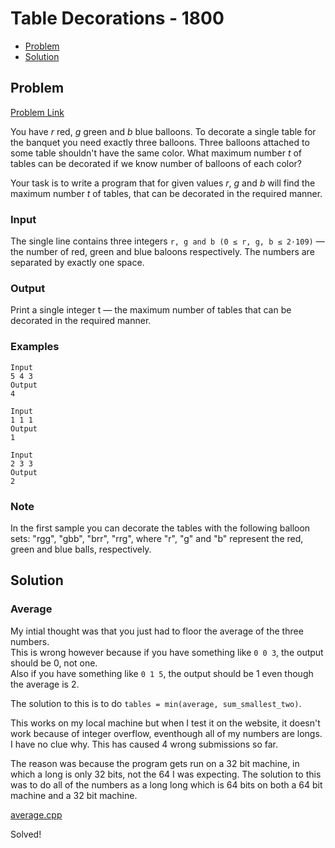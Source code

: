 # Table Decorations - 1800

- [Problem](#Problem)
- [Solution](#Solution)

## Problem
[Problem Link](https://codeforces.com/problemset/problem/478/C)

You have *r* red, *g* green and *b* blue balloons. To decorate a single table for the banquet you need exactly three balloons. Three balloons attached to some table shouldn't have the same color. What maximum number *t* of tables can be decorated if we know number of balloons of each color?

Your task is to write a program that for given values *r*, *g* and *b* will find the maximum number *t* of tables, that can be decorated in the required manner.

### Input
The single line contains three integers `r, g and b (0 ≤ r, g, b ≤ 2·109)` — the number of red, green and blue baloons respectively. The numbers are separated by exactly one space.

### Output
Print a single integer t — the maximum number of tables that can be decorated in the required manner.

### Examples
```
Input
5 4 3
Output
4
```
```
Input
1 1 1
Output
1
```
```
Input
2 3 3
Output
2
```

### Note
In the first sample you can decorate the tables with the following balloon sets: "rgg", "gbb", "brr", "rrg", where "r", "g" and "b" represent the red, green and blue balls, respectively.


## Solution

### Average
My intial thought was that you just had to floor the average of the three numbers.  
This is wrong however because if you have something like `0 0 3`, the output should be 0, not one.  
Also if you have something like `0 1 5`, the output should be 1 even though the average is 2.  

The solution to this is to do `tables = min(average, sum_smallest_two)`.  
 
This works on my local machine but when I test it on the website, it doesn't work because of integer overflow, eventhough all of my numbers are longs. I have no clue why. This has caused 4 wrong submissions so far.

The reason was because the program gets run on a 32 bit machine, in which a long is only 32 bits, not the 64 I was expecting. The solution to this was to do all of the numbers as a long long which is 64 bits on both a 64 bit machine and a 32 bit machine.  

[average.cpp](average.cpp)  

Solved! 